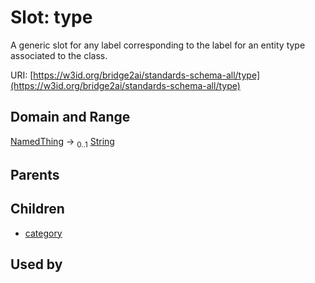 
# Slot: type

A generic slot for any label corresponding to the label  for an entity type associated to the class.

URI: [https://w3id.org/bridge2ai/standards-schema-all/type](https://w3id.org/bridge2ai/standards-schema-all/type)


## Domain and Range

[NamedThing](NamedThing.md) &#8594;  <sub>0..1</sub> [String](types/String.md)

## Parents


## Children

 *  [category](category.md)

## Used by

